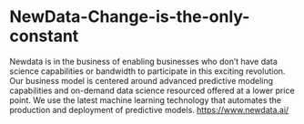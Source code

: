 # NewData-Change-is-the-only-constant
Newdata is in the business of enabling businesses who don’t have data science capabilities or bandwidth to participate in this exciting revolution. Our business model is centered around advanced predictive modeling capabilities and on-demand data science resourced offered at a lower price point.  We use the latest machine learning technology that automates the production and deployment of predictive models. https://www.newdata.ai/
